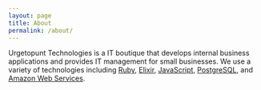 ```yaml
---
layout: page
title: About
permalink: /about/
---
```


Urgetopunt Technologies is a IT boutique that develops internal business
applications and provides IT management for small businesses. We use a variety
of technologies including
[Ruby](http://ruby-lang.org),
[Elixir](http://elixir-lang.org),
[JavaScript](https://en.wikipedia.org/wiki/JavaScript),
[PostgreSQL](http://postgresql.org), and
[Amazon Web Services](https://aws.amazon.com).
